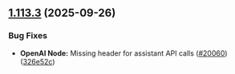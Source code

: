 ## [1.113.3](https://github.com/n8n-io/n8n/compare/n8n@1.113.2...n8n@1.113.3) (2025-09-26)


### Bug Fixes

* **OpenAI Node:** Missing header for assistant API calls ([#20060](https://github.com/n8n-io/n8n/issues/20060)) ([326e52c](https://github.com/n8n-io/n8n/commit/326e52c3e4bee11990eefafb88cc22c233118d22))